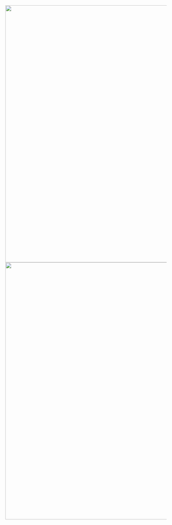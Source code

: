 <div align="center">
</div>
<div align="center">
  <img src="https://github.com/806gw/Promotion_gbsw/assets/133763382/7de5de2a-b178-4908-ae3b-8c66d6ce5c52" width="800px"/>
  <img src="https://github.com/806gw/Promotion_gbsw/assets/133763382/42f5bd03-efe8-4fb5-aad1-ece220b6bc2c" width="800px"/>
  <!--
  <img src="https://github.com/806gw/Promotion_gbsw/assets/133763382/5e50bbf6-175e-41b6-b1a1-c93c09fb1ac6" width="150px"/>
  ### 경북소프트웨어고등학교 홍보웹사이트
  #### 경소고를 홍보해보자
   ### used lang :computer: 
  ![React.js](https://img.shields.io/badge/React.js-02569B?style=round-square&logo=React&logoColor=white)
  ![TypeScript](https://img.shields.io/badge/TypeScript-3178C6?style=round-square&logo=TypeScript&logoColor=white)
  ![경소고 홍보사이트 - Chrome 2023-12-04 16-32-41](https://github.com/806gw/Promotion_gbsw/assets/133763382/3dd65f35-1a38-46b1-93b1-aad1c264cfcb)
  ![경소고 홍보사이트 - Chrome 2023-12-04 16-34-55](https://github.com/806gw/Promotion_gbsw/assets/133763382/7de5de2a-b178-4908-ae3b-8c66d6ce5c52)
  ![경소고 홍보사이트 - Chrome 2023-12-04 16-35-46](https://github.com/806gw/Promotion_gbsw/assets/133763382/42f5bd03-efe8-4fb5-aad1-ece220b6bc2c)
  -->
</div>
